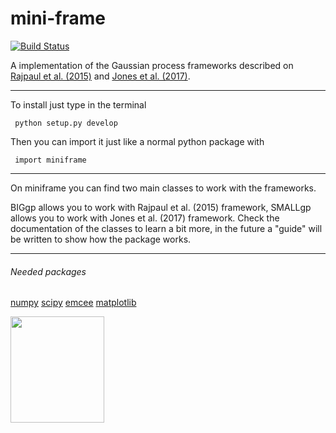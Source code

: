 # mini-frame
[![Build Status](https://travis-ci.org/jdavidrcamacho/mini-frame.svg?branch=master)](https://travis-ci.org/jdavidrcamacho/mini-frame)

A implementation of the Gaussian process frameworks described on [Rajpaul et al. (2015)](https://academic.oup.com/mnras/article/452/3/2269/1079217) and [Jones et al. (2017)](https://arxiv.org/abs/1711.01318). 

-------------------------

To install just type in the terminal

     python setup.py develop
  
Then you can import it just like a normal python package with
     
     import miniframe
     
-------------------------

On miniframe you can find two main classes to work with the frameworks.

BIGgp allows you to work with Rajpaul et al. (2015) framework, SMALLgp allows you to work with Jones et al. (2017) framework. Check the documentation of the classes to learn a bit more, in the future a "guide" will be written to show how the package works.

     
-------------------------

###### Needed packages
[numpy](http://www.numpy.org/)
[scipy](https://www.scipy.org/)
[emcee](http://dfm.io/emcee/current/)
[matplotlib](https://matplotlib.org/)


<img align="center" width="150" height="170" src="https://musingsonmath.files.wordpress.com/2011/04/gauss_portrait.jpg">

